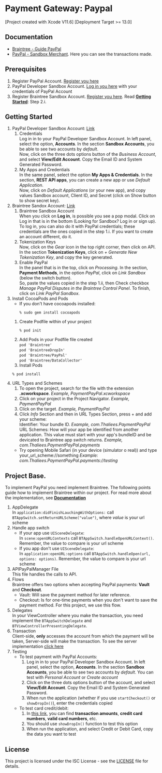 # Payment Gateway: Paypal
[Project created with Xcode V11.6] [Deployment Target >= 13.0]

## Documentation
* [Braintree - Guide PayPal](https://developers.braintreepayments.com/guides/paypal/overview/ios/v4)
* [PayPal - Sandbox Merchant](https://www.sandbox.paypal.com/mx/webapps/mpp/merchant). Here you can see the transactions made.

## Prerequisites
1. Register PayPal Account. [Register you here](https://www.paypal.com/mx/webapps/mpp/account-selection)
1. PayPal Developer Sandbox Account. [Log in you here](https://developer.paypal.com/classic-home/) with your credentials of PayPal Account
1. Register Braintree Sandbox Account. [Register you here](https://www.braintreepayments.com/sandbox). Read **[Getting Started](#getting-started)**: Step 2.i.

## Getting Started
1. PayPal Developer Sandbox Account: [Link](https://developer.paypal.com/developer/accounts/)     
    1. Credentials     
        Log in in to your PayPal Developer Sandbox Account. In left panel, select the option, **Accounts**. In the section **Sandbox Accounts**, you be able to see two accounts by *default*.     
        Now, click on the three dots options button of the *Business Account*, and select **View/Edit Account**. Copy the Email ID and System Generated Password.
    2. My Apps and Credentials     
        In the same panel, select the option **My Apps & Credentials**. In the section, **REST API apps**, you can create a new app or use *Default Application*.     
        Now, click on *Default Applications* (or your new app), and copy values Sandbox account, Client ID, and Secret (click on Show button to show secret key).
2. Braintree Sandox Account: [Link](https://www.braintreepayments.com/sandbox)     
    1. Braintree Sandbox Account     
        When you click on **Log in**, is possible you see a pop modal. Click on Log in that is in the bottom (Looking for Sandbox? Log in or sign up).     
        To log in, you can also do it with PayPal credentials; these credentials are the ones copied in the step 1.i. If you want to create an account different, do it.
    2. Tokenization Keys     
        Now, click on the *Gear* icon in the top right corner, then click on API. In the section **Tokenization Keys**, click on *+ Generate New Tokenization Key*, and copy the key generated.
    3. Enable PayPal     
        In the panel that is in the top, click on *Processing*. In the section, **Payment Methods**, in the option *PayPal*, click on *Link Sandbox* (below the switch button).     
        So, paste the values copied in the step 1.ii, then Check checkbox *Manage PayPal Disputes in the Braintree Control Panel*. To finish, click on *Link PayPal Sandbox*.
3. Install CocoaPods and Pods     
    * If you don't have cocoapods installed:     
        ```
        % sudo gem install cocoapods
        ```     
    1. Create Podfile within of your project     
        ```
        % pod init
        ```     
    2. Add Pods in your Podfile file created     
        `pod 'Braintree'`     
        `pod 'BraintreeDropIn'`     
        `pod 'Braintree/PayPal'`     
        `pod 'Braintree/DataCollector'`     
    3. Install Pods     
    ```
    % pod install
    ```
4. URL Types and Schemes     
    1. To open the project, search for the file with the extension **.xcworkspace**. *Example, PaymentPayPal.xcworkspace*
    1. Click on your project in the Project  Navigator. *Example, PaymentPayPal*
    1. Click on the target. *Example, PaymentPayPal*
    1. Click *Info* Section and then in URL Types Section, press + and add your scheme:     
        Identifier: Your bundle ID. *Example, com.Thaliees.PaymentPayPal*     
        URL Schemes: How will your app be identified from another application. This value must start with your app's bundleID and be devicated to Braintree app switch returns. *Example, com.Thaliees.PaymentPayPal.payments*     
    * Try opening Mobile Safari (in your device (simulator o real)) and type your_url_scheme://something *Example: com.Thaliees.PaymentPayPal.payments://testing*

## Project Base.
To implement PayPal you need implement Braintree. The following points guide how to implement Braintree within our project. For read more about the implementation, see **[Documentation](#documentation)**

1. AppDelegate     
    In `application:didFinishLauchingWithOptions:` call `BTAppSwitch.setReturnURLScheme("value")`, where *value* is your url scheme
2. Handle app switch     
    * If your app use `UISceneDelegate`:     
        In `scene:openURLContexts` call `BTAppSwitch.handleOpenURLContext()`. Remember, the value to compare is your url scheme
    * If you app don't use `UISceneDelegate`:     
        In `application:openURL:options` call `BTAppSwitch.handleOpen(url, options: options)`. Remember, the value to compare is your url scheme
3. APIPayPalManager File     
    This file handles the calls to API.
4. Flows     
    Braintree offers two options when accepting PayPal payments: **Vault** and **Checkout**.     
    - Vault: Will save the payment method for later reference.
    - Checkout: Is for one-time payments when you don't want to save the payment method. For this project, we use this flow.
5. Delegates     
    In your ViewController where you make the transaction, you need implement the `BTAppSwitchDelegate` and `BTViewControllerPresentingDelegate`.
6. Transaction     
    Client-side, **only** accesses the account from which the payment will be taken, Server-side will make the transaction. To see the server implementation [click here](https://github.com/thaliees/nodejs-PaymentGateway)
7. Testing     
    - To test payment with PayPal Accounts:     
        1. Log in in to your PayPal Developer Sandbox Account. In left panel, select the option, **Accounts**. In the section **Sandbox Accounts**, you be able to see two accounts by *default*. You can test with *Personal Account* or *Create account*     
        2. Click on the three dots options button of the account, and select **View/Edit Account**. Copy the Email ID and System Generated Password.
        3. When run the application (whether if you use `startCheckout()` or `showDropIn()`), enter the credentials copied
    - To test card credit/debit:     
        1. In [this link](https://developers.braintreepayments.com/reference/general/testing/node), you can find **transaction amounts**, **credit card numbers**, **valid card numbers**, etc.
        2. You should use `showDropIn()` function to test this option
        2. When run the application, and select Credit or Debit Card, copy the data you want to test

## License
This project is licensed under the ISC License - see the [LICENSE](LICENSE) file for details.